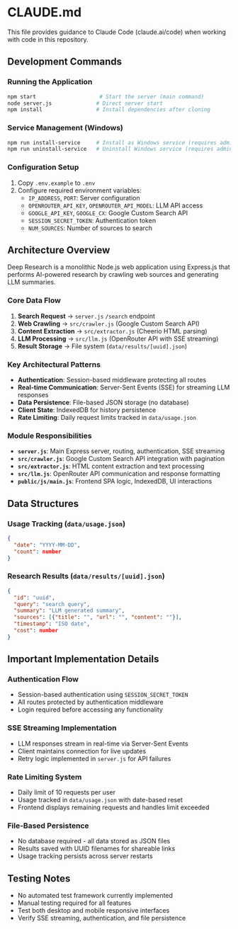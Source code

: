 # CLAUDE.md

This file provides guidance to Claude Code (claude.ai/code) when working with code in this repository.

## Development Commands

### Running the Application
```bash
npm start                    # Start the server (main command)
node server.js              # Direct server start
npm install                 # Install dependencies after cloning
```

### Service Management (Windows)
```bash
npm run install-service     # Install as Windows service (requires admin)
npm run uninstall-service   # Uninstall Windows service (requires admin)
```

### Configuration Setup
1. Copy `.env.example` to `.env`
2. Configure required environment variables:
   - `IP_ADDRESS`, `PORT`: Server configuration
   - `OPENROUTER_API_KEY`, `OPENROUTER_API_MODEL`: LLM API access
   - `GOOGLE_API_KEY`, `GOOGLE_CX`: Google Custom Search API
   - `SESSION_SECRET_TOKEN`: Authentication token
   - `NUM_SOURCES`: Number of sources to search

## Architecture Overview

Deep Research is a monolithic Node.js web application using Express.js that performs AI-powered research by crawling web sources and generating LLM summaries.

### Core Data Flow
1. **Search Request** → `server.js` `/search` endpoint
2. **Web Crawling** → `src/crawler.js` (Google Custom Search API)
3. **Content Extraction** → `src/extractor.js` (Cheerio HTML parsing)
4. **LLM Processing** → `src/llm.js` (OpenRouter API with SSE streaming)
5. **Result Storage** → File system (`data/results/[uuid].json`)

### Key Architectural Patterns
- **Authentication**: Session-based middleware protecting all routes
- **Real-time Communication**: Server-Sent Events (SSE) for streaming LLM responses
- **Data Persistence**: File-based JSON storage (no database)
- **Client State**: IndexedDB for history persistence
- **Rate Limiting**: Daily request limits tracked in `data/usage.json`

### Module Responsibilities
- **`server.js`**: Main Express server, routing, authentication, SSE streaming
- **`src/crawler.js`**: Google Custom Search API integration with pagination
- **`src/extractor.js`**: HTML content extraction and text processing
- **`src/llm.js`**: OpenRouter API communication and response formatting
- **`public/js/main.js`**: Frontend SPA logic, IndexedDB, UI interactions

## Data Structures

### Usage Tracking (`data/usage.json`)
```json
{
  "date": "YYYY-MM-DD",
  "count": number
}
```

### Research Results (`data/results/[uuid].json`)
```json
{
  "id": "uuid",
  "query": "search query", 
  "summary": "LLM generated summary",
  "sources": [{"title": "", "url": "", "content": ""}],
  "timestamp": "ISO date",
  "cost": number
}
```

## Important Implementation Details

### Authentication Flow
- Session-based authentication using `SESSION_SECRET_TOKEN`
- All routes protected by authentication middleware
- Login required before accessing any functionality

### SSE Streaming Implementation
- LLM responses stream in real-time via Server-Sent Events
- Client maintains connection for live updates
- Retry logic implemented in `server.js` for API failures

### Rate Limiting System
- Daily limit of 10 requests per user
- Usage tracked in `data/usage.json` with date-based reset
- Frontend displays remaining requests and handles limit exceeded

### File-Based Persistence
- No database required - all data stored as JSON files
- Results saved with UUID filenames for shareable links
- Usage tracking persists across server restarts

## Testing Notes
- No automated test framework currently implemented
- Manual testing required for all features
- Test both desktop and mobile responsive interfaces
- Verify SSE streaming, authentication, and file persistence